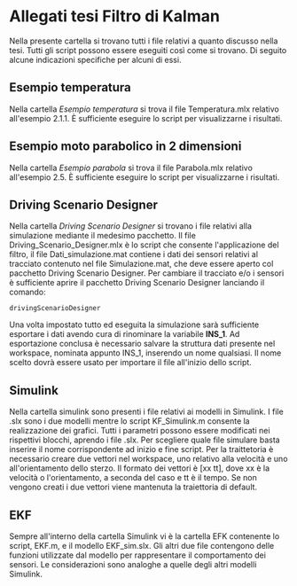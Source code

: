 # Allegati tesi Filtro di Kalman
Nella presente cartella si trovano tutti i file relativi a quanto discusso nella tesi. Tutti gli script possono essere eseguiti così come si trovano. Di seguito alcune indicazioni specifiche per alcuni di essi.

## Esempio temperatura
Nella cartella *Esempio temperatura* si trova il file Temperatura.mlx relativo all'esempio 2.1.1. È sufficiente eseguire lo script per visualizzarne i risultati.

## Esempio moto parabolico in 2 dimensioni
Nella cartella *Esempio parabola* si trova il file Parabola.mlx relativo all'esempio 2.5. È sufficiente eseguire lo script per visualizzarne i risultati.

## Driving Scenario Designer
Nella cartella *Driving Scenario Designer* si trovano i file relativi alla simulazione mediante il medesimo pacchetto. Il file Driving_Scenario_Designer.mlx è lo script che consente l'applicazione del filtro, il file Dati_simulazione.mat contiene i dati dei sensori relativi al tracciato contenuto nel file Simulazione.mat, che deve essere aperto col pacchetto Driving Scenario Designer.
Per cambiare il tracciato e/o i sensori è sufficiente aprire il pacchetto Driving Scenario Designer lanciando il comando:
```
drivingScenarioDesigner
```
Una volta impostato tutto ed eseguita la simulazione sarà sufficiente esportare i dati avendo cura di rinominare la variabile **INS_1**. Ad esportazione conclusa è necessario salvare la struttura dati presente nel workspace, nominata appunto INS_1, inserendo un nome qualsiasi. Il nome scelto dovrà essere usato per importare il file all'inizio dello script.

## Simulink
Nella cartella simulink sono presenti i file relativi ai modelli in Simulink. I file .slx sono i due modelli mentre lo script KF_Simulink.m consente la realizzazione dei grafici.
Tutti i parametri possono essere modificati nei rispettivi blocchi, aprendo i file .slx. Per scegliere quale file simulare basta inserire il nome corrispondente ad inizio e fine script. Per la traittetoria è necessario creare due vettori nel workspace, uno relativo alla velocità e uno all'orientamento dello sterzo. Il formato dei vettori è [xx tt], dove xx è la velocità o l'orientamento, a seconda del caso e tt è il tempo. Se non vengono creati i due vettori viene mantenuta la traiettoria di default.

## EKF
Sempre all'interno della cartella Simulink vi è la cartella EFK contenente lo script, EKF.m, e il modello EKF_sim.slx. Gli altri due file contengono delle funzioni utilizzate dal modello per rappresentare il comportamento dei sensori. Le considerazioni sono analoghe a quelle degli altri modelli Simulink.